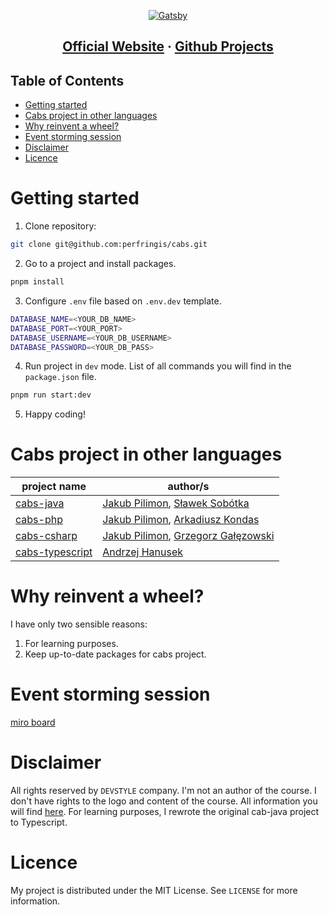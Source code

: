 <p align="center">
  <a href="https://legacyfighter.pl/">
    <img alt="Gatsby" src="https://legacyfighter.pl/static/05bfe58bb3dba05c6e8d6162b00e21dc/a0989/LegacyFighterLogo.webp" />
  </a>
</p>

<h2 align="center">
  <a href="https://legacyfighter.pl/">Official Website</a>
  <span> · </span>
  <a href="https://github.com/legacyfighter">Github Projects</a>
</h2>

## Table of Contents

- [Getting started](#getting-started)
- [Cabs project in other languages](#cabs-project-in-other-languages)
- [Why reinvent a wheel?](#why-reinvent-a-wheel)
- [Event storming session](#event-storming-session)
- [Disclaimer](#disclaimer)
- [Licence](#licence)

# Getting started

1. Clone repository:

```sh
git clone git@github.com:perfringis/cabs.git
```

2. Go to a project and install packages.

```sh
pnpm install
```

3. Configure `.env` file based on `.env.dev` template.

```sh
DATABASE_NAME=<YOUR_DB_NAME>
DATABASE_PORT=<YOUR_PORT>
DATABASE_USERNAME=<YOUR_DB_USERNAME>
DATABASE_PASSWORD=<YOUR_DB_PASS>
```

4. Run project in `dev` mode. List of all commands you will find in the `package.json` file.

```sh
pnpm run start:dev
```

5. Happy coding!

# Cabs project in other languages

| project name | author/s |
|--------------|----------|
| [cabs-java](https://github.com/legacyfighter/cabs-java) | [Jakub Pilimon](https://github.com/pilloPl), [Sławek Sobótka](https://github.com/SlawekSobotka) |
| [cabs-php](https://github.com/legacyfighter/cabs-php) | [Jakub Pilimon](https://github.com/pilloPl), [Arkadiusz Kondas](https://github.com/akondas) |
| [cabs-csharp](https://github.com/legacyfighter/cabs-csharp) | [Jakub Pilimon](https://github.com/pilloPl), [Grzegorz Gałęzowski](https://github.com/grzesiek-galezowski) |
| [cabs-typescript](https://github.com/legacyfighter/cabs-typescript) | [Andrzej Hanusek](https://github.com/ahanusek) |

# Why reinvent a wheel?

I have only two sensible reasons:

1. For learning purposes.
2. Keep up-to-date packages for cabs project.

# Event storming session

[miro board](https://miro.com/app/board/uXjVLV5A7hs=/)

# Disclaimer

All rights reserved by `DEVSTYLE` company. I'm not an author of the course. I don't have rights to the logo and content of the course. All information you will find [here](https://legacyfighter.pl/). For learning purposes, I rewrote the original cab-java project to Typescript.

# Licence

My project is distributed under the MIT License. See `LICENSE` for more information.
